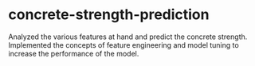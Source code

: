 # concrete-strength-prediction

Analyzed the various features at hand and predict the concrete strength. Implemented the concepts of feature engineering and model tuning to increase the performance of the model.
